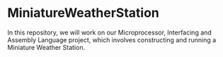 # MiniatureWeatherStation

In this repository, we will work on our Microprocessor, Interfacing and Assembly Language project, which involves constructing and running a Miniature Weather Station.
